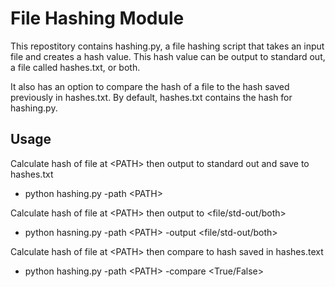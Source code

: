 # File Hashing Module

This repostitory contains hashing.py, a file hashing script that takes an input file and creates a hash value. This hash value can be output to standard out, a file called hashes.txt, or both. 

It also has an option to compare the hash of a file to the hash saved previously in hashes.txt. By default, hashes.txt contains the hash for hashing.py.

## Usage

Calculate hash of file at \<PATH> then output to standard out and save to hashes.txt
- python hashing.py -path \<PATH>

Calculate hash of file at \<PATH> then output to <file/std-out/both>
- python hasning.py -path \<PATH> -output <file/std-out/both>

Calculate hash of file at \<PATH> then compare to hash saved in hashes.text
- python hashing.py -path \<PATH> -compare <True/False>